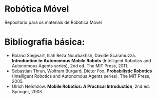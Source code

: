 # Robótica Móvel

Repositório para os materiais de Robótica Móvel


# Bibliografia básica:
- Roland Siegwart, Illah Reza Nourbakhsh, Davide Scaramuzza. **Introduction to Autonomous Mobile Robots** (Intelligent Robotics and Autonomous Agents series), 2nd ed. The MIT Press, 2011.
- Sebastian Thrun, Wolfram Burgard, Dieter Fox. **Probabilistic Robotics** (Intelligent Robotics and Autonomous Agents series). The MIT Press, 2005.
- Ulrich Nehmzow. **Mobile Robotics: A Practical Introduction**, 2nd ed. Springer, 2003.